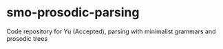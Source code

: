 # smo-prosodic-parsing
Code repository for Yu (Accepted), parsing with minimalist grammars and prosodic trees
